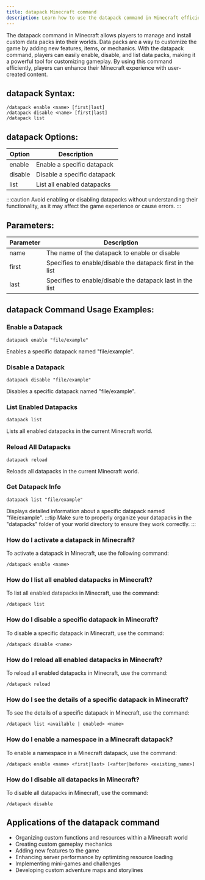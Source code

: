 ```yaml
---
title: datapack Minecraft command
description: Learn how to use the datapack command in Minecraft efficiently for managing and installing custom data packs.
---
```


The datapack command in Minecraft allows players to manage and install custom data packs into their worlds. Data packs are a way to customize the game by adding new features, items, or mechanics. With the datapack command, players can easily enable, disable, and list data packs, making it a powerful tool for customizing gameplay. By using this command efficiently, players can enhance their Minecraft experience with user-created content.
## datapack Syntax:
```console
/datapack enable <name> [first|last]
/datapack disable <name> [first|last]
/datapack list
```
## datapack Options:
| Option    | Description                            |
|-----------|----------------------------------------|
| enable    | Enable a specific datapack              |
| disable   | Disable a specific datapack             |
| list      | List all enabled datapacks              |

:::caution
Avoid enabling or disabling datapacks without understanding their functionality, as it may affect the game experience or cause errors.
:::

## Parameters:
| Parameter | Description                                 |
|-----------|---------------------------------------------|
| name      | The name of the datapack to enable or disable|
| first     | Specifies to enable/disable the datapack first in the list|
| last      | Specifies to enable/disable the datapack last in the list|

## datapack Command Usage Examples:
### Enable a Datapack
```console
datapack enable "file/example"
```
Enables a specific datapack named "file/example".

### Disable a Datapack
```console
datapack disable "file/example"
```
Disables a specific datapack named "file/example".

### List Enabled Datapacks
```console
datapack list
```
Lists all enabled datapacks in the current Minecraft world.

### Reload All Datapacks
```console
datapack reload
```
Reloads all datapacks in the current Minecraft world.

### Get Datapack Info
```console
datapack list "file/example"
```
Displays detailed information about a specific datapack named "file/example".
:::tip
Make sure to properly organize your datapacks in the "datapacks" folder of your world directory to ensure they work correctly.
:::

### How do I activate a datapack in Minecraft?
To activate a datapack in Minecraft, use the following command:
```console
/datapack enable <name>
```

### How do I list all enabled datapacks in Minecraft?
To list all enabled datapacks in Minecraft, use the command:
```console
/datapack list
```

### How do I disable a specific datapack in Minecraft?
To disable a specific datapack in Minecraft, use the command:
```console
/datapack disable <name>
```

### How do I reload all enabled datapacks in Minecraft?
To reload all enabled datapacks in Minecraft, use the command:
```console
/datapack reload
```

### How do I see the details of a specific datapack in Minecraft?
To see the details of a specific datapack in Minecraft, use the command:
```console
/datapack list <available | enabled> <name>
```

### How do I enable a namespace in a Minecraft datapack?
To enable a namespace in a Minecraft datapack, use the command:
```console
/datapack enable <name> <first|last> [<after|before> <existing_name>]
```

### How do I disable all datapacks in Minecraft?
To disable all datapacks in Minecraft, use the command:
```console
/datapack disable
```
## Applications of the datapack command

- Organizing custom functions and resources within a Minecraft world
- Creating custom gameplay mechanics
- Adding new features to the game
- Enhancing server performance by optimizing resource loading
- Implementing mini-games and challenges
- Developing custom adventure maps and storylines
